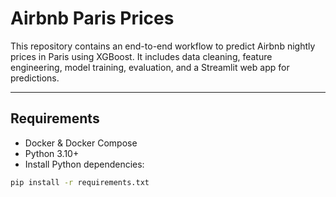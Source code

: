 # Airbnb Paris Prices

This repository contains an end-to-end workflow to predict Airbnb nightly prices in Paris using XGBoost. It includes data cleaning, feature engineering, model training, evaluation, and a Streamlit web app for predictions.

---

## Requirements

- Docker & Docker Compose
- Python 3.10+
- Install Python dependencies:

```bash
pip install -r requirements.txt
